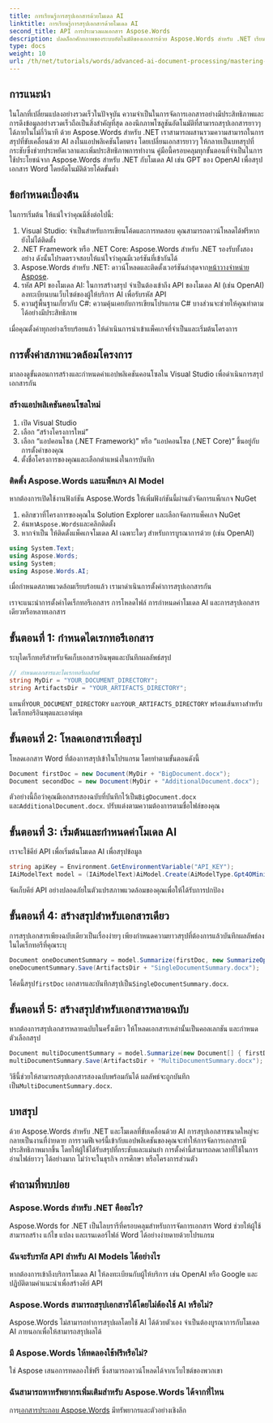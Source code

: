 ```yaml
---
title: การเรียนรู้การสรุปเอกสารด้วยโมเดล AI
linktitle: การเรียนรู้การสรุปเอกสารด้วยโมเดล AI
second_title: API การประมวลผลเอกสาร Aspose.Words
description: ปลดล็อกศักยภาพของระบบอัตโนมัติของเอกสารด้วย Aspose.Words สำหรับ .NET เรียนรู้วิธีสรุปเอกสารอย่างง่ายดายโดยใช้โมเดล AI ขั้นสูง
type: docs
weight: 10
url: /th/net/tutorials/words/advanced-ai-document-processing/mastering-document-summarization-ai-model/
---
```

## การแนะนำ

ในโลกที่เปลี่ยนแปลงอย่างรวดเร็วในปัจจุบัน ความจำเป็นในการจัดการเอกสารอย่างมีประสิทธิภาพและการดึงข้อมูลอย่างรวดเร็วถือเป็นสิ่งสำคัญที่สุด ลองนึกภาพโซลูชันอัตโนมัติที่สามารถสรุปเอกสารยาวๆ ได้ภายในไม่กี่วินาที ด้วย Aspose.Words สำหรับ .NET เราสามารถผสานรวมความสามารถในการสรุปที่ขับเคลื่อนด้วย AI ลงในแอปพลิเคชันโดยตรง โดยเปลี่ยนเอกสารยาวๆ ให้กลายเป็นบทสรุปที่กระชับซึ่งช่วยประหยัดเวลาและเพิ่มประสิทธิภาพการทำงาน คู่มือนี้ครอบคลุมทุกขั้นตอนที่จำเป็นในการใช้ประโยชน์จาก Aspose.Words สำหรับ .NET กับโมเดล AI เช่น GPT ของ OpenAI เพื่อสรุปเอกสาร Word โดยอัตโนมัติด้วยโค้ดขั้นต่ำ

## ข้อกำหนดเบื้องต้น

ในการเริ่มต้น ให้แน่ใจว่าคุณมีสิ่งต่อไปนี้:

1. Visual Studio: จำเป็นสำหรับการเขียนโค้ดและการทดสอบ คุณสามารถดาวน์โหลดได้ฟรีหากยังไม่ได้ติดตั้ง
2. .NET Framework หรือ .NET Core: Aspose.Words สำหรับ .NET รองรับทั้งสองอย่าง ดังนั้นโปรดตรวจสอบให้แน่ใจว่าคุณมีเวอร์ชันที่เข้ากันได้
3.  Aspose.Words สำหรับ .NET: ดาวน์โหลดและติดตั้งเวอร์ชันล่าสุดจาก[หน้าวางจำหน่าย Aspose](https://releases.aspose.com/words/net/).
4. รหัส API ของโมเดล AI: ในการสร้างสรุป จำเป็นต้องเข้าถึง API ของโมเดล AI (เช่น OpenAI) ลงทะเบียนบนเว็บไซต์ของผู้ให้บริการ AI เพื่อรับรหัส API
5. ความรู้พื้นฐานเกี่ยวกับ C#: ความคุ้นเคยกับการเขียนโปรแกรม C# บางส่วนจะช่วยให้คุณทำตามได้อย่างมีประสิทธิภาพ

เมื่อคุณตั้งค่าทุกอย่างเรียบร้อยแล้ว ให้ดำเนินการนำเข้าแพ็คเกจที่จำเป็นและเริ่มต้นโครงการ

## การตั้งค่าสภาพแวดล้อมโครงการ

มาลองดูขั้นตอนการสร้างและกำหนดค่าแอปพลิเคชันคอนโซลใน Visual Studio เพื่อดำเนินการสรุปเอกสารกัน

### สร้างแอปพลิเคชันคอนโซลใหม่

1. เปิด Visual Studio
2. เลือก “สร้างโครงการใหม่”
3. เลือก “แอปคอนโซล (.NET Framework)” หรือ “แอปคอนโซล (.NET Core)” ขึ้นอยู่กับการตั้งค่าของคุณ
4. ตั้งชื่อโครงการของคุณและเลือกตำแหน่งในการบันทึก

### ติดตั้ง Aspose.Words และแพ็คเกจ AI Model

หากต้องการเปิดใช้งานฟังก์ชัน Aspose.Words ให้เพิ่มฟังก์ชันนี้ผ่านตัวจัดการแพ็กเกจ NuGet

1. คลิกขวาที่โครงการของคุณใน Solution Explorer และเลือกจัดการแพ็คเกจ NuGet
2.  ค้นหา`Aspose.Words`และคลิกติดตั้ง
3. หากจำเป็น ให้ติดตั้งแพ็คเกจโมเดล AI เฉพาะใดๆ สำหรับการบูรณาการด้วย (เช่น OpenAI)

```csharp
using System.Text;
using Aspose.Words;
using System;
using Aspose.Words.AI;
```

เมื่อกำหนดสภาพแวดล้อมเรียบร้อยแล้ว เรามาดำเนินการตั้งค่าการสรุปเอกสารกัน

เราจะแนะนำการตั้งค่าไดเร็กทอรีเอกสาร การโหลดไฟล์ การกำหนดค่าโมเดล AI และการสรุปเอกสารเดียวหรือหลายเอกสาร

## ขั้นตอนที่ 1: กำหนดไดเรกทอรีเอกสาร

ระบุไดเร็กทอรีสำหรับจัดเก็บเอกสารอินพุตและบันทึกผลลัพธ์สรุป

```csharp
// กำหนดเอกสารและไดเรกทอรีผลลัพธ์
string MyDir = "YOUR_DOCUMENT_DIRECTORY";
string ArtifactsDir = "YOUR_ARTIFACTS_DIRECTORY";
```

 แทนที่`YOUR_DOCUMENT_DIRECTORY` และ`YOUR_ARTIFACTS_DIRECTORY` พร้อมเส้นทางสำหรับไดเร็กทอรีอินพุตและเอาต์พุต

## ขั้นตอนที่ 2: โหลดเอกสารเพื่อสรุป

โหลดเอกสาร Word ที่ต้องการสรุปเข้าในโปรแกรม โดยทำตามขั้นตอนดังนี้

```csharp
Document firstDoc = new Document(MyDir + "BigDocument.docx");
Document secondDoc = new Document(MyDir + "AdditionalDocument.docx");
```

 ตัวอย่างนี้ถือว่าคุณมีเอกสารสองฉบับที่บันทึกไว้เป็น`BigDocument.docx` และ`AdditionalDocument.docx`. ปรับแต่งตามความต้องการตามชื่อไฟล์ของคุณ

## ขั้นตอนที่ 3: เริ่มต้นและกำหนดค่าโมเดล AI

เราจะใช้คีย์ API เพื่อเริ่มต้นโมเดล AI เพื่อสรุปข้อมูล

```csharp
string apiKey = Environment.GetEnvironmentVariable("API_KEY");
IAiModelText model = (IAiModelText)AiModel.Create(AiModelType.Gpt4OMini).WithApiKey(apiKey);
```

จัดเก็บคีย์ API อย่างปลอดภัยในตัวแปรสภาพแวดล้อมของคุณเพื่อให้ได้รับการปกป้อง

## ขั้นตอนที่ 4: สร้างสรุปสำหรับเอกสารเดียว

การสรุปเอกสารเพียงฉบับเดียวเป็นเรื่องง่ายๆ เพียงกำหนดความยาวสรุปที่ต้องการแล้วบันทึกผลลัพธ์ลงในไดเร็กทอรีที่คุณระบุ

```csharp
Document oneDocumentSummary = model.Summarize(firstDoc, new SummarizeOptions() { SummaryLength = SummaryLength.Short });
oneDocumentSummary.Save(ArtifactsDir + "SingleDocumentSummary.docx");
```

 โค้ดนี้สรุป`firstDoc` เอกสารและบันทึกสรุปเป็น`SingleDocumentSummary.docx`.

## ขั้นตอนที่ 5: สร้างสรุปสำหรับเอกสารหลายฉบับ

หากต้องการสรุปเอกสารหลายฉบับในครั้งเดียว ให้โหลดเอกสารเหล่านั้นเป็นคอลเลกชัน และกำหนดตัวเลือกสรุป

```csharp
Document multiDocumentSummary = model.Summarize(new Document[] { firstDoc, secondDoc }, new SummarizeOptions() { SummaryLength = SummaryLength.Long });
multiDocumentSummary.Save(ArtifactsDir + "MultiDocumentSummary.docx");
```

 วิธีนี้ช่วยให้สามารถสรุปเอกสารสองฉบับพร้อมกันได้ ผลลัพธ์จะถูกบันทึกเป็น`MultiDocumentSummary.docx`.

## บทสรุป

ด้วย Aspose.Words สำหรับ .NET และโมเดลที่ขับเคลื่อนด้วย AI การสรุปเอกสารขนาดใหญ่จะกลายเป็นงานที่ง่ายดาย การรวมฟีเจอร์นี้เข้ากับแอปพลิเคชันของคุณจะทำให้การจัดการเอกสารมีประสิทธิภาพมากขึ้น โดยให้ผู้ใช้ได้รับสรุปที่กระชับและแม่นยำ การตั้งค่านี้สามารถลดเวลาที่ใช้ในการอ่านไฟล์ยาวๆ ได้อย่างมาก ไม่ว่าจะในธุรกิจ การศึกษา หรือโครงการส่วนตัว

## คำถามที่พบบ่อย

### Aspose.Words สำหรับ .NET คืออะไร?
Aspose.Words for .NET เป็นไลบรารีที่ครอบคลุมสำหรับการจัดการเอกสาร Word ช่วยให้ผู้ใช้สามารถสร้าง แก้ไข แปลง และเรนเดอร์ไฟล์ Word ได้อย่างง่ายดายด้วยโปรแกรม

### ฉันจะรับรหัส API สำหรับ AI Models ได้อย่างไร
หากต้องการเข้าถึงบริการโมเดล AI ให้ลงทะเบียนกับผู้ให้บริการ เช่น OpenAI หรือ Google และปฏิบัติตามคำแนะนำเพื่อสร้างคีย์ API

### Aspose.Words สามารถสรุปเอกสารได้โดยไม่ต้องใช้ AI หรือไม่?
Aspose.Words ไม่สามารถทำการสรุปผลโดยใช้ AI ได้ด้วยตัวเอง จำเป็นต้องบูรณาการกับโมเดล AI ภายนอกเพื่อให้สามารถสรุปผลได้

### มี Aspose.Words ให้ทดลองใช้ฟรีหรือไม่?
ใช่ Aspose เสนอการทดลองใช้ฟรี ซึ่งสามารถดาวน์โหลดได้จากเว็บไซต์ของพวกเขา

### ฉันสามารถหาทรัพยากรเพิ่มเติมสำหรับ Aspose.Words ได้จากที่ไหน
 การ[เอกสารประกอบ Aspose.Words](https://reference.aspose.com/words/net/) มีทรัพยากรและตัวอย่างเชิงลึก